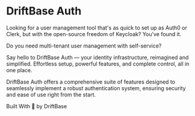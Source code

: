 # DriftBase Auth

Looking for a user management tool that's as quick to set up as Auth0 or Clerk,
but with the open-source freedom of Keycloak? You’ve found it.

Do you need multi-tenant user management with self-service?

Say hello to DriftBase Auth — your identity infrastructure, reimagined and simplified. 
Effortless setup, powerful features, and complete control, all in one place.

DriftBase Auth offers a comprehensive suite of features designed to seamlessly implement 
a robust authentication system, ensuring security and ease of use right from the start.

Built With 💖 by DriftBase

